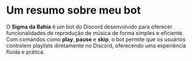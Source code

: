 <h1>Um resumo sobre meu bot</h1>
O  <strong>Sigma da Bahia</strong>  é um bot do Discord desenvolvido para oferecer funcionalidades de reprodução de música de forma simples e eficiente. Com comandos como <strong>play</strong>, <strong>pause</strong> e <strong>skip</strong>, o bot permite que os usuários controlem playlists diretamente no Discord, oferecendo uma experiência fluida e prática.
